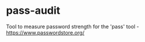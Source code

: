 # pass-audit
Tool to measure password strength for the 'pass' tool - https://www.passwordstore.org/
